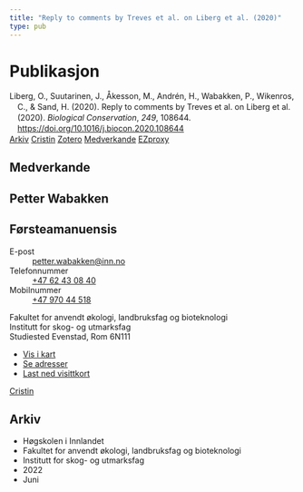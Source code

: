 ```yaml
---
title: "Reply to comments by Treves et al. on Liberg et al. (2020)"
type: pub
---
```

<h1>Publikasjon</h1>
<article id="csl-bib-container-SJ73FK3G" class="csl-bib-container">
  <div class="csl-bib-body" style="line-height: 1.35; padding-left: 1em; text-indent:-1em;">
  <div class="csl-entry">Liberg, O., Suutarinen, J., &#xC5;kesson, M., Andr&#xE9;n, H., Wabakken, P., Wikenros, C., &amp; Sand, H. (2020). Reply to comments by Treves et al. on Liberg et al. (2020). <i>Biological Conservation</i>, <i>249</i>, 108644. <a href="https://doi.org/10.1016/j.biocon.2020.108644">https://doi.org/10.1016/j.biocon.2020.108644</a></div>
</div>
  <div class="csl-bib-buttons">
    <a href="#taxonomy-article-SJ73FK3G" class="csl-bib-button">Arkiv</a>
    <a href="https://app.cristin.no/results/show.jsf?id=2032624" alt="Cristin URL" class="csl-bib-button">Cristin</a>
    <a href="http://zotero.org/groups/5022929/items/SJ73FK3G" alt="Zotero URL" class="csl-bib-button">Zotero</a>
    <a href="#contributors-article-SJ73FK3G" class="csl-bib-button">Medverkande</a>
    <a href="http://ezproxy.inn.no/login?url=https://doi.org/10.1016/j.biocon.2020.108644" class="csl-bib-button">EZproxy</a>
  </div>
  <div id="csl-bib-meta-container-SJ73FK3G"></div>
</article>
<div id="csl-bib-meta-SJ73FK3G" class="csl-bib-meta">
  <article id="contributors-article-SJ73FK3G" class="contributors-article">
    <h1>Medverkande</h1>
    <div class="personas">
<div class="vrtx-hinn-person-card">
<div class="photo">
<i class="lar la-user-circle missing-person"></i>
</div>
<div class="info">
<hgroup><h1>Petter Wabakken</h1>
<h2>Førsteamanuensis</h2>
</hgroup><dl>
<dt>E-post</dt>
<dd>
<a href="mailto:petter.wabakken@inn.no">petter.wabakken@inn.no</a>
</dd>
<dt>Telefonnummer</dt>
<dd><a href="tel:+4762430840">
+47 62 43 08 40
</a></dd>
<dt>Mobilnummer</dt>
<dd><a href="tel:+4797044518">
+47 970 44 518
</a></dd>
</dl>
<p>
Fakultet for anvendt økologi, landbruksfag og bioteknologi<br>
Institutt for skog- og utmarksfag<br>
Studiested Evenstad,
Rom 6N111
</p>
<ul class="vrtx-hinn-links">
<li><a href="https://www.google.com/maps?q=61.42516,11.07813">Vis i kart</a></li>
<li><a href="https://www.inn.no/finn-en-ansatt/petter-wabakken.html#vrtx-hinn-addresses">Se adresser</a></li>
<li><a href="https://www.inn.no/finn-en-ansatt/petter-wabakken.html?vrtx=vcf">Last ned visittkort</a></li>
</ul>
</div>
</div>
<a href="https://app.cristin.no/persons/show.jsf?id=328337" alt="Cristin URL" class="personas-cristin">Cristin</a>
</div>
  </article>
  <article id="taxonomy-article-SJ73FK3G" class="taxonomy-article">
    <h1>Arkiv</h1>
    <ul>
      <li>Høgskolen i Innlandet</li>
      <li>Fakultet for anvendt økologi, landbruksfag og bioteknologi</li>
      <li>Institutt for skog- og utmarksfag</li>
      <li>2022</li>
      <li>Juni</li>
    </ul>
  </article>
</div>
